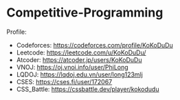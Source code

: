 # Competitive-Programming
Profile:
+ Codeforces: https://codeforces.com/profile/KoKoDuDu
+ Leetcode: https://leetcode.com/u/KoKoDuDu/
+ Atcoder: https://atcoder.jp/users/KoKoDuDu
+ VNOJ: https://oj.vnoi.info/user/PhiLong
+ LQDOJ: https://lqdoj.edu.vn/user/long123mlj
+ CSES: https://cses.fi/user/172067
+ CSS_Battle: https://cssbattle.dev/player/kokodudu
